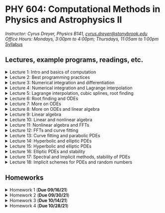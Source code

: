 # PHY 604: Computational Methods in Physics and Astrophysics II
*Instructor: Cyrus Dreyer, Physics B141, cyrus.dreyer@stonybrook.edu*  
*Office Hours: Mondays, 3:00pm to 4:00pm; Thursdays, 11:05am to 1:00pm*  
[Syllabus](./Teaching/Phys604_Fall2021/PHY604_Fall2021_Dreyer.pdf)

## Lectures, example programs, readings, etc.

<details>
  <summary>Lecture 1: Intro and basics of computation</summary>

<ul>
  <li><a href="./Teaching/Phys604_Fall2021/Lecture1/Lecture1.pdf" target="_blank" rel="noopener noreferrer">Lecture 1 slides</a> </li>
  <li> Readings: </li>
  <ul>
  <li> <a href="https://dl.acm.org/doi/10.1145/103162.103163" target="_blank" rel="noopener noreferrer">What every computer scientist should know about floating-point arithmetic</a> </li>
  <li> <a href="https://en.wikipedia.org/wiki/Floating-point_arithmetic" target="_blank" rel="noopener noreferrer">Wikipedia page on the Floating Point</a> </li>
  <li> <a href="https://en.wikipedia.org/wiki/Kahan_summation_algorithm" target="_blank" rel="noopener noreferrer">Wikipedia page on the Kahan Summation Algorithm</a> </li>
  </ul>
  <li> Example programs: </li>
       <ul>
         <li><a href="./Teaching/Phys604_Fall2021/Lecture1/factorial.f08" target="_blank" rel="noopener noreferrer">Fortran program for calcuating factorial</a> </li>
         <li><a href="./Teaching/Phys604_Fall2021/Lecture1/factorial.py" target="_blank" rel="noopener noreferrer">Python program for calcuating factorial</a> </li>
         <li><a href="./Teaching/Phys604_Fall2021/Lecture1/machine_e.f08" target="_blank" rel="noopener noreferrer">Fortran program for finding machine $\epsilon$</a> </li>
	 <li> <a href="./Teaching/Phys604_Fall2021/Lecture1/exp.f08" target="_blank" rel="noopener noreferrer">Fortran program for calculating an expoential via Taylor expansion</a> </li>
</ul>
</ul>
</details>

<details>
  <summary>Lecture 2: Best programming practices</summary>

<ul>
  <li><a href="./Teaching/Phys604_Fall2021/Lecture2/Lecture2.pdf" target="_blank" rel="noopener noreferrer">Lecture 2 slides</a> </li>
  <li> Readings: </li>
  <ul>
  <li> <a href="https://en.wikipedia.org/wiki/Make_(software)" target="_blank" rel="noopener noreferrer">Wikipedia artical on makefiles</a> </li>
  <li> <a href="https://git-scm.com/book/en/v2" target="_blank" rel="noopener noreferrer">Pro Git online book</a> </li>
  <li> <a href="https://www.fortran90.org/src/best-practices.html" target="_blank" rel="noopener noreferrer">Fortran best practices</a> </li>
  <li> <a href="https://arxiv.org/pdf/1609.00037.pdf">Good Enough Practices in Scientific Computing</a> </li>
  </ul>
  <li> Example programs: </li>
       <ul>
         <li><a href="./Teaching/Phys604_Fall2021/Lecture2/makefile_example.tar.gz" target="_blank" rel="noopener noreferrer">Fortran makefile example</a> </li>
         <li><a href="./Teaching/Phys604_Fall2021/Lecture2/matrix_inv_tst.py" target="_blank" rel="noopener noreferrer">Python matrix inversion unit test example</a> </li>
	 <li> <a href="./Teaching/Phys604_Fall2021/Lecture2/bounds.cpp" target="_blank" download rel="noopener noreferrer">C++ program that runs over bounds</a> </li>
</ul>
</ul>
</details>

<details>
  <summary>Lecture 3: Numerical integration and differentiation</summary>

<ul>
  <li><a href="./Teaching/Phys604_Fall2021/Lecture3/Lecture3.pdf" target="_blank" rel="noopener noreferrer">Lecture 3 slides</a> </li>
  <li> Readings: </li>
  <ul>
  <li> <a href="https://en.wikipedia.org/wiki/Finite_difference_coefficient" target="_blank" rel="noopener noreferrer">Wikipedia page of finite difference coefficients</a> </li>
  <li> <a href="http://www.holoborodko.com/pavel/numerical-methods/numerical-derivative/central-differences/" target="_blank" rel="noopener noreferrer">Blog on numerical differentiation</a> </li>
  </ul>
  <li> Example programs: </li>
       <ul>
         <li><a href="./Teaching/Phys604_Fall2021/Lecture3/Finite_diff_deriv.ipynb" target="_blank" rel="noopener noreferrer">Jupyter notebook exploring numerical differentiation of exp(x)</a> </li>
         <li><a href="./Teaching/Phys604_Fall2021/Lecture3/fres_int_multi_file.tar.gz" target="_blank" rel="noopener noreferrer">Fortran program to compare NC quadrature numerical Fresnel integration</a> </li>
</ul>
</ul>
</details>

<details>
  <summary>Lecture 4: Numerical integration and Lagrange interpolation</summary>

<ul>
  <li><a href="./Teaching/Phys604_Fall2021/Lecture4/Lecture4.pdf" target="_blank" rel="noopener noreferrer">Lecture 4 slides</a> </li>
  <li> Readings: </li>
  <ul>
  <li> <a href="https://en.wikipedia.org/wiki/Chebyshev_nodes" target="_blank" rel="noopener noreferrer">Wikipedia article on Chebyshev nodes</a> </li>
  <li> <a href="https://people.maths.ox.ac.uk/trefethen/mythspaper.pdf" target="_blank" rel="noopener noreferrer">Myths about polynomial interpolation</a> </li>
  </ul>
  <li> Example programs: </li>
       <ul>
         <li><a href="./Teaching/Phys604_Fall2021/Lecture4/lagrange_poly.ipynb" target="_blank" rel="noopener noreferrer">Jupyter notebook exploring Lagrange Polynomial interpolation</a> </li>
</ul>
</ul>
</details>

<details>
  <summary>Lecture 5: Lagrange interpolation, cubic splines, root finding </summary>

<ul>
  <li><a href="./Teaching/Phys604_Fall2021/Lecture5/Lecture5.pdf" target="_blank" rel="noopener noreferrer">Lecture 5 slides</a> </li>
  <li> Readings: </li>
  <ul>
  <li> <a href="https://en.wikipedia.org/wiki/Root-finding_algorithms" target="_blank" rel="noopener noreferrer">Wikipedia page on root finding</a> </li>
  </ul>
  <li> Example programs: </li>
       <ul>
         <li><a href="./Teaching/Phys604_Fall2021/Lecture5/cubic_spline.ipynb" target="_blank" rel="noopener noreferrer">Jupyter notebook exploring cubic splines</a> </li>
         <li><a href="./Teaching/Phys604_Fall2021/Lecture5/NR_root.f08" target="_blank" rel="noopener noreferrer">Fortran program implementing an example of the Newton-Raphson method</a> </li>
</ul>
</ul>
</details>

<details>
  <summary>Lecture 6: Root finding and ODEs </summary>

<ul>
  <li><a href="./Teaching/Phys604_Fall2021/Lecture6/Lecture6.pdf" target="_blank" rel="noopener noreferrer">Lecture 6 slides</a> </li>
  <li> Example programs: </li>
       <ul>
         <li><a href="./Teaching/Phys604_Fall2021/Lecture6/euler_orbit.f08" target="_blank" rel="noopener noreferrer">Fortran implementation of Euler method for orbital problem</a> </li>
         <li><a href="./Teaching/Phys604_Fall2021/Lecture6/rk2_orbit.f08" target="_blank" rel="noopener noreferrer">Fortran implementation of 2nd order RK method for orbital problem</a> </li>
         <li><a href="./Teaching/Phys604_Fall2021/Lecture6/rk4_orbit.f08" target="_blank" rel="noopener noreferrer">Fortran implementation of 4th order RK method for orbital problem</a> </li>
	<li><a href="./Teaching/Phys604_Fall2021/Lecture6/adapt_rk4.tar.gz" target="_blank" rel="noopener noreferrer">Fortran implementation of 4th order adaptive RK method for orbital problem</a> </li>

</ul>
</ul>
</details>

<details>
  <summary>Lecture 7: More on ODEs </summary>

<ul>
  <li><a href="./Teaching/Phys604_Fall2021/Lecture7/Lecture7.pdf" target="_blank" rel="noopener noreferrer">Lecture 7 slides</a> </li>
</ul>

</details>


<details>
  <summary>Lecture 8: More on ODEs and linear algebra </summary>
  
<ul>
  <li><a href="./Teaching/Phys604_Fall2021/Lecture8/Lecture8.pdf" target="_blank" rel="noopener noreferrer">Lecture 8 slides</a> </li>
  <li> Example programs: </li>
       <ul>
         <li><a href="./Teaching/Phys604_Fall2021/Lecture8/Bulirsch_Stoer_orbit.tar.gz" target="_blank" rel="noopener noreferrer">Fortran implementation of Bulirsch-Stoer method for orbital problem</a> </li>
         <li><a href="./Teaching/Phys604_Fall2021/Lecture8/thrown_ball.ipynb" target="_blank" rel="noopener noreferrer">Jupyter notebook for thrown ball boundary-value problem</a> </li>
         <li><a href="./Teaching/Phys604_Fall2021/Lecture8/square_well.ipynb" target="_blank" rel="noopener noreferrer">Jupyter notebook for 1D Schrodinger equation in a well</a> </li>
	<li><a href="./Teaching/Phys604_Fall2021/Lecture8/Matrix_manipulations.ipynb" target="_blank" rel="noopener noreferrer">Jupyter notebook for Laplace expansion and Cramer's rule</a> </li>
	<li><a href="./Teaching/Phys604_Fall2021/Lecture8/gauss_elimination.ipynb" target="_blank" rel="noopener noreferrer">Jupyter notebook for Gaussian elimination and applications</a> </li>

</ul>
</ul>
</details>

<details>
  <summary>Lecture 9: Linear algebra </summary>
  
<ul>
  <li><a href="./Teaching/Phys604_Fall2021/Lecture9/Lecture9.pdf" target="_blank" rel="noopener noreferrer">Lecture 9 slides</a> </li>
</ul>
</details>

<details>
  <summary>Lecture 10: Linear and nonlinear algebra </summary>
  
<ul>
  <li><a href="./Teaching/Phys604_Fall2021/Lecture10/Lecture10.pdf" target="_blank" rel="noopener noreferrer">Lecture 10 slides</a> </li>
  <li> Readings: </li>
  <ul>
  <li><a href="./Teaching/Phys604_Fall2021/Lecture10/painless-conjugate-gradient.pdf" target="_blank" rel="noopener noreferrer">“An Introduction to the Conjugate Gradient Method Without the Agonizing Pain,” Jonathan Richard Shewchuk</a> </li>
  </ul>
  <li> Example programs: </li>
       <ul>
         <li><a href="./Teaching/Phys604_Fall2021/Lecture10/Jacobi_Method.ipynb" target="_blank" rel="noopener noreferrer">Jupyter notebook: Jacobi Method</a> </li>
         <li><a href="./Teaching/Phys604_Fall2021/Lecture10/QR_decomp.ipynb" target="_blank" rel="noopener noreferrer">Jupyter notebook: QR decomposition</a> </li>
         <li><a href="./Teaching/Phys604_Fall2021/Lecture10/LorenzSteadyState.ipynb" target="_blank" rel="noopener noreferrer">Jupyter notebook: Finding the steady state of the Lorenz system</a> </li>
	<li><a href="./Teaching/Phys604_Fall2021/Lecture10/Steep_descent.ipynb" target="_blank" rel="noopener noreferrer">Jupyter notebook: Steepest descent example</a> </li>
	
</ul>
</ul>
</details>

<details>
  <summary>Lecture 11: Nonlinear algebra and FFTs </summary>
  
<ul>
  <li><a href="./Teaching/Phys604_Fall2021/Lecture11/Lecture11.pdf" target="_blank" rel="noopener noreferrer">Lecture 11 slides</a> </li>
  <li> Readings: </li>
  <ul>
  <li><a href="https://en.wikipedia.org/wiki/Discrete_Fourier_transform" target="_blank" rel="noopener noreferrer">Wikipedia page on DFT</a> </li>
  </ul>
  <li> Example programs: </li>
       <ul>
         <li><a href="./Teaching/Phys604_Fall2021/Lecture11/dft.ipynb" target="_blank" rel="noopener noreferrer">Jupyter notebook: Discrete Fourier Transform</a> </li>
         <li><a href="./Teaching/Phys604_Fall2021/Lecture11/fft.ipynb" target="_blank" rel="noopener noreferrer">Jupyter notebook: Fast Fourier Transform</a> </li>
	
</ul>
</ul>
</details>

<details>
  <summary>Lecture 12: FFTs and curve fitting </summary>
  
<ul>
  <li><a href="./Teaching/Phys604_Fall2021/Lecture12/Lecture12.pdf" target="_blank" rel="noopener noreferrer">Lecture 12 slides</a> </li>
  <li> Readings: </li>
  <ul>
  <li><a href="https://en.wikipedia.org/wiki/Variance" target="_blank" rel="noopener noreferrer">Wikipedia page on Variance</a> </li>
  <li><a href="https://en.wikipedia.org/wiki/Propagation_of_uncertainty" target="_blank" rel="noopener noreferrer">Wikipedia page on propagation of errors</a> </li>
  </ul>
  <li> Example programs: </li>
       <ul>
         <li><a href="./Teaching/Phys604_Fall2021/Lecture12/least_square.ipynb" target="_blank" rel="noopener noreferrer">Jupyter notebook: Least Squares</a> </li>
	
</ul>
</ul>
</details>

<details>
  <summary>Lecture 13: Curve fitting and parabolic PDEs</summary>
  
<ul>
  <li><a href="./Teaching/Phys604_Fall2021/Lecture13/Lecture13.pdf" target="_blank" rel="noopener noreferrer">Lecture 13 slides</a> </li>
  <li> Example programs: </li>
       <ul>
         <li><a href="./Teaching/Phys604_Fall2021/Lecture13/Diffusion_FTCS.ipynb" target="_blank" rel="noopener noreferrer">Jupyter notebook: Diffusion equations solved with FTCS</a> </li>
	
</ul>
</ul>
</details>

<details>
  <summary>Lecture 14: Hyperbolic and elliptic PDEs </summary>

<ul>
  <li><a href="./Teaching/Phys604_Fall2021/Lecture14/Lecture14.pdf" target="_blank" rel="noopener noreferrer">Lecture 14 slides</a> </li>
  <li> Readings: </li>
  <ul>
  <li><a href="http://bender.astro.sunysb.edu/hydro_by_example/CompHydroTutorial.pdf">Mike Zingale's notes on computational hydrodynamics</a> </li>
  </ul>
  <li> Example programs: </li>
       <ul>
         <li><a href="./Teaching/Phys604_Fall2021/Lecture14/advect.ipynb" target="_blank" rel="noopener noreferrer">Jupyter notebook: Solving the advection equation</a> </li>
         <li><a href="./Teaching/Phys604_Fall2021/Lecture14/traffic.ipynb" target="_blank" rel="noopener noreferrer">Jupyter notebook: Solving the inviscid Burger's equation for traffic flow</a> </li>

</ul>
</ul>
</details>

<details>
  <summary>Lecture 15: Hyperbolic and elliptic PDEs </summary>

<ul>
  <li><a href="./Teaching/Phys604_Fall2021/Lecture15/Lecture15.pdf" target="_blank" rel="noopener noreferrer">Lecture 15 slides</a> </li>
</ul>
</details>

<details>
  <summary>Lecture 16: Elliptic PDEs and stability </summary>

<ul>
  <li><a href="./Teaching/Phys604_Fall2021/Lecture16/Lecture16.pdf" target="_blank" rel="noopener noreferrer">Lecture 16 slides</a> </li>
  <li> Example programs: </li>
       <ul>
         <li><a href="./Teaching/Phys604_Fall2021/Lecture16/spectral_dipole.ipynb" target="_blank" rel="noopener noreferrer">Jupyter notebook: Solving the Poisson equation of a dipole with spectral methods</a> </li>

</ul>
</ul>
</details>

<details>
  <summary>Lecture 17: Spectral and Implicit methods, stability of  PDEs </summary>

<ul>
  <li><a href="./Teaching/Phys604_Fall2021/Lecture17/Lecture17.pdf" target="_blank" rel="noopener noreferrer">Lecture 17 slides</a> </li>
  <li> Example programs: </li>
       <ul>
         <li><a href="./Teaching/Phys604_Fall2021/Lecture17/CN_schro.ipynb" target="_blank" rel="noopener noreferrer">Jupyter notebook: Solving the Schrodinger equation with Crank-Nicolson</a> </li>
         <li><a href="./Teaching/Phys604_Fall2021/Lecture17/CN_schro_no_inv.ipynb" target="_blank" rel="noopener noreferrer">Jupyter notebook: Solving the Schrodinger equation with Crank-Nicolson, avoiding matrix inversion</a> </li>

</ul>
</ul>
</details>

<details>
  <summary>Lecture 18: Implicit schemes for PDEs and random numbers</summary>

<ul>
  <li><a href="./Teaching/Phys604_Fall2021/Lecture18/Lecture18.pdf" target="_blank" rel="noopener noreferrer">Lecture 18 slides</a> </li>
  <li> Example programs: </li>
       <ul>
         <li><a href="./Teaching/Phys604_Fall2021/Lecture18/lin_cong.ipynb" target="_blank" rel="noopener noreferrer">Jupyter notebook: Random numbers with linear congruent scheme</a> </li>
         <li><a href="./Teaching/Phys604_Fall2021/Lecture18/decay.ipynb" target="_blank" rel="noopener noreferrer">Jupyter notebook: Radioactive decay</a> </li>
         <li><a href="./Teaching/Phys604_Fall2021/Lecture18/gaussian_random.ipynb" target="_blank" rel="noopener noreferrer">Jupyter notebook: Gaussian distributed random numbers and Rutherford scattering</a> </li>

</ul>
</ul>
</details>


## Homeworks

<details>
  <summary>Homework 1 (<b>Due 09/16/21</b>)</summary>

<ul>
  <li><a href="./Teaching/Phys604_Fall2021/Homework1/homework1.pdf" target="_blank" rel="noopener noreferrer">Homework 1</a> </li>
  <li><a href="https://github.com/Dreyer-Research-Group/Dreyer-Research-Group.github.io/blob/main/Teaching/Phys604_Fall2021/Homework1/README.md">Instructions</a> </li>
</ul>
</details>
<details>
  <summary>Homework 2 (<b>Due 09/30/21</b>)</summary>

<ul>
  <li><a href="./Teaching/Phys604_Fall2021/Homework2/homework2.pdf" target="_blank" rel="noopener noreferrer">Homework 2</a> </li>
  <li><a href="./Teaching/Phys604_Fall2021/Homework2/README.md">Instructions</a> </li>
</ul>
</details>
<details>
  <summary>Homework 3 (<b>Due 10/14/21</b>)</summary>

<ul>
  <li><a href="./Teaching/Phys604_Fall2021/Homework3/homework3.pdf" target="_blank" rel="noopener noreferrer">Homework 3</a> </li>
  <li><a href="./Teaching/Phys604_Fall2021/Homework3/README.md">Instructions</a> </li>
</ul>
</details>
<details>
  <summary>Homework 4 (<b>Due 10/28/21</b>)</summary>

<ul>
  <li><a href="./Teaching/Phys604_Fall2021/Homework4/homework4.pdf" target="_blank" rel="noopener noreferrer">Homework 4</a> </li>
  <li><a href="./Teaching/Phys604_Fall2021/Homework4/README.md">Instructions</a> </li>
</ul>
</details>